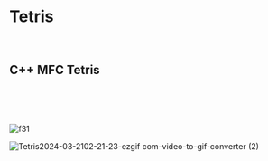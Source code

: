 # Tetris

<br/> 

## C++ MFC Tetris

<br/> <br/> <br/> 

![f31](https://github.com/ShinYEB/Tetris/assets/91859242/5b36f7ef-a1e0-4e18-8b10-e723979d6751)

![Tetris2024-03-2102-21-23-ezgif com-video-to-gif-converter (2)](https://github.com/ShinYEB/Tetris/assets/91859242/ef19e515-58c6-4fce-8b58-7df864122149)
